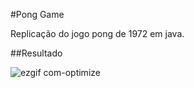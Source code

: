 #Pong Game

Replicação do jogo pong de 1972 em java.

##Resultado

![ezgif com-optimize](https://github.com/ZanderAlec/Game-Studies/assets/72523734/c41c93f8-b49b-47d7-b752-9f6d83e51a91)
